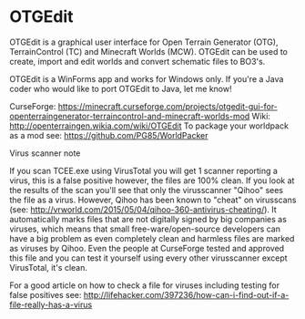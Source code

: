 # OTGEdit

OTGEdit is a graphical user interface for Open Terrain Generator (OTG), TerrainControl (TC) and Minecraft Worlds (MCW). OTGEdit can be used to create, import and edit worlds and convert schematic files to BO3's. 

OTGEdit is a WinForms app and works for Windows only. If you're a Java coder who would like to port OTGEdit to Java, let me know! 

CurseForge: https://minecraft.curseforge.com/projects/otgedit-gui-for-openterraingenerator-terraincontrol-and-minecraft-worlds-mod
Wiki: http://openterraingen.wikia.com/wiki/OTGEdit
To package your worldpack as a mod see: https://github.com/PG85/WorldPacker

Virus scanner note

If you scan TCEE.exe using VirusTotal you will get 1 scanner reporting a virus, this is a false positive however, the files are 100% clean. If you look at the results of the scan you'll see that only the virusscanner "Qihoo" sees the file as a virus. However, Qihoo has been known to "cheat" on virusscans (see: http://vrworld.com/2015/05/04/qihoo-360-antivirus-cheating/). It automatically marks files that are not digitally signed by big companies as viruses, which means that small free-ware/open-source developers can have a big problem as even completely clean and harmless files are marked as viruses by Qihoo. Even the people at CurseForge tested and approved this file and you can test it yourself using every other virusscanner except VirusTotal, it's clean.

For a good article on how to check a file for viruses including testing for false positives see: http://lifehacker.com/397236/how-can-i-find-out-if-a-file-really-has-a-virus
